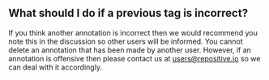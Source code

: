 ## What should I do if a previous tag is incorrect?

If you think another annotation is incorrect then we would recommend you note this in the discussion so other users will be informed. You cannot delete an annotation that has been made by another user. However, if an annotation is offensive then please contact us at users@repositive.io so we can deal with it accordingly.
